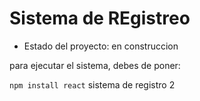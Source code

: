 <h1> Sistema de REgistreo</h1>

- Estado del proyecto: en construccion

para ejecutar el sistema, debes de poner:

```npm install react```
sistema de registro 2
